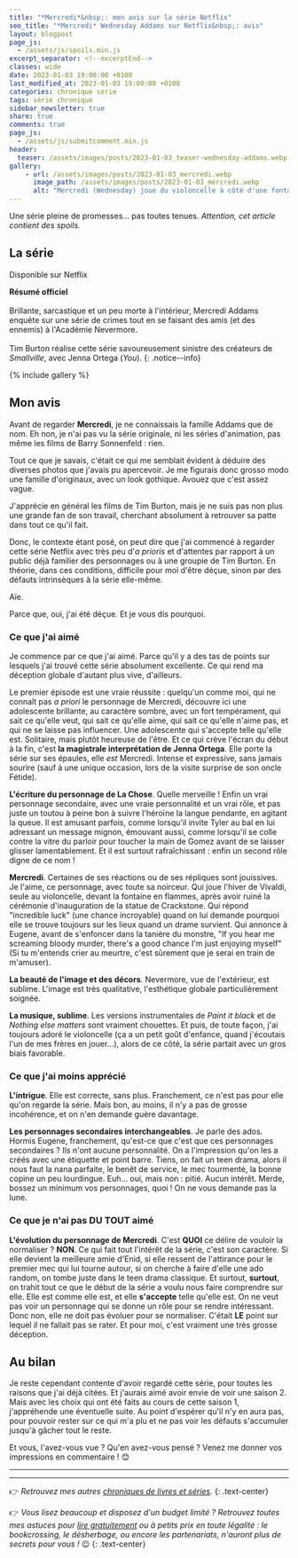 ```yaml
---
title: "*Mercredi*&nbsp;: mon avis sur la série Netflix"
seo_title: "*Mercredi* Wednesday Addams sur Netflix&nbsp;: avis"
layout: blogpost
page_js:
  - /assets/js/spoils.min.js
excerpt_separator: <!--excerptEnd-->
classes: wide
date: 2023-01-03 19:00:00 +0100
last_modified_at: 2023-01-03 19:00:00 +0100
categories: chronique serie
tags: série chronique
sidebar_newsletter: true
share: true
comments: true
page_js:
  - /assets/js/submitcomment.min.js
header:
  teaser: /assets/images/posts/2023-01-03_teaser-wednesday-addams.webp
gallery:
    - url: /assets/images/posts/2023-01-03_mercredi.webp
      image_path: /assets/images/posts/2023-01-03_mercredi.webp
      alt: "Mercredi (Wednesday) joue du violoncelle à côté d'une fontaine en flammes - scène extraite de la série"
---
```


Une série pleine de promesses&hellip; pas toutes tenues.
*Attention, cet article contient des spoils.*
<!--excerptEnd-->

## La série

Disponible sur Netflix

**Résumé officiel**<br /><br />
Brillante, sarcastique et un peu morte à l'intérieur, Mercredi Addams enquête sur une série de crimes tout en se faisant des amis (et des ennemis) à l'Académie Nevermore.<br /><br />
Tim Burton réalise cette série savoureusement sinistre des créateurs de *Smallville*, avec Jenna Ortega (*You*).
{: .notice--info}

{% include gallery %}



## Mon avis

Avant de regarder **Mercredi**, je ne connaissais la famille Addams que de nom. Eh non, je n'ai pas vu la série originale, ni les séries d'animation, pas même les films de Barry Sonnenfeld&nbsp;: rien.

Tout ce que je savais, c'était ce qui me semblait évident à déduire des diverses photos que j'avais pu apercevoir. Je me figurais donc grosso modo une famille d'originaux, avec un look gothique. Avouez que c'est assez vague.

J'apprécie en général les films de Tim Burton, mais je ne suis pas non plus une grande fan de son travail, cherchant absolument à retrouver sa patte dans tout ce qu'il fait.

Donc, le contexte étant posé, on peut dire que j'ai commencé à regarder cette série Netflix avec très peu d'*a prioris* et d'attentes par rapport à un public déjà familier des personnages ou à une groupie de Tim Burton. En théorie, dans ces conditions, difficile pour moi d'être déçue, sinon par des défauts intrinsèques à la série elle-même.

Aïe.

Parce que, oui, j'ai été déçue. Et je vous dis pourquoi.


### Ce que j'ai aimé

Je commence par ce que j'ai aimé. Parce qu'il y a des tas de points sur lesquels j'ai trouvé cette série absolument excellente. Ce qui rend ma déception globale d'autant plus vive, d'ailleurs.

Le premier épisode est une vraie réussite&nbsp;: quelqu'un comme moi, qui ne connaît pas *a priori* le personnage de Mercredi, découvre ici une adolescente brillante, au caractère sombre, avec un fort tempérament, qui sait ce qu'elle veut, qui sait ce qu'elle aime, qui sait ce qu'elle n'aime pas, et qui ne se laisse pas influencer. Une adolescente qui s'accepte telle qu'elle est. Solitaire, mais plutôt heureuse de l'être. Et ce qui crève l'écran du début à la fin, c'est **la magistrale interprétation de Jenna Ortega**. Elle porte la série sur ses épaules, elle *est* Mercredi. Intense et expressive, sans jamais sourire (sauf à une unique occasion, lors de la visite surprise de son oncle Fétide).

**L'écriture du personnage de La Chose**. Quelle merveille&nbsp;! Enfin un vrai personnage secondaire, avec une vraie personnalité et un vrai rôle, et pas juste un toutou à peine bon à suivre l'héroïne la langue pendante, en agitant la queue. Il est amusant parfois, comme lorsqu'il invite Tyler au bal en lui adressant un message mignon, émouvant aussi, comme lorsqu'il se colle contre la vitre du parloir pour toucher la main de Gomez avant de se laisser glisser lamentablement. Et il est surtout rafraîchissant&nbsp;: enfin un second rôle digne de ce nom&nbsp;!

**Mercredi**. Certaines de ses réactions ou de ses répliques sont jouissives. Je l'aime, ce personnage, avec toute sa noirceur. Qui joue l'hiver de Vivaldi, seule au violoncelle, devant la fontaine en flammes, après avoir ruiné la cérémonie d'inauguration de la statue de Crackstone. Qui répond "incredible luck" (une chance incroyable) quand on lui demande pourquoi elle se trouve toujours sur les lieux quand un drame survient. Qui annonce à Eugene, avant de s'enfoncer dans la tanière du monstre, "If you hear me screaming bloody murder, there's a good chance I'm just enjoying myself" (Si tu m'entends crier au meurtre, c'est sûrement que je serai en train de m'amuser).

**La beauté de l'image et des décors**. Nevermore, vue de l'extérieur, est sublime. L'image est très qualitative, l'esthétique globale particulièrement soignée.

**La musique, sublime**. Les versions instrumentales de *Paint it black* et de *Nothing else matters* sont vraiment chouettes. Et puis, de toute façon, j'ai toujours adoré le violoncelle (ça a un petit goût d'enfance, quand j'écoutais l'un de mes frères en jouer&hellip;), alors de ce côté, la série partait avec un gros biais favorable.



### Ce que j'ai moins apprécié

**L'intrigue**. Elle est correcte, sans plus. Franchement, ce n'est pas pour elle qu'on regarde la série. Mais bon, au moins, il n'y a pas de grosse incohérence, et on n'en demande guère davantage.

**Les personnages secondaires interchangeables**. Je parle des ados. Hormis Eugene, franchement, qu'est-ce que c'est que ces personnages secondaires&nbsp;? Ils n'ont aucune personnalité. On a l'impression qu'on les a créés avec une étiquette et point barre. Tiens, on fait un teen drama, alors il nous faut la nana parfaite, le benêt de service, le mec tourmenté, la bonne copine un peu lourdingue. Euh&hellip; oui, mais non&nbsp;: pitié. Aucun intérêt. Merde, bossez un minimum vos personnages, quoi&nbsp;! On ne vous demande pas la lune.


### Ce que je n'ai pas DU TOUT aimé

**L'évolution du personnage de Mercredi**. C'est **QUOI** ce délire de vouloir la normaliser&nbsp;? **NON**. Ce qui fait tout l'intérêt de la série, c'est son caractère. Si elle devient la meilleure amie d'Enid, si elle ressent de l'attirance pour le premier mec qui lui tourne autour, si on cherche à faire d'elle une ado random, on tombe juste dans le teen drama classique. Et surtout, **surtout**, on trahit tout ce que le début de la série a voulu nous faire comprendre sur elle. Elle est comme elle est, et elle **s'accepte** telle qu'elle est. On ne veut pas voir un personnage qui se donne un rôle pour se rendre intéressant. Donc non, elle ne doit pas évoluer pour se normaliser. C'était **LE** point sur lequel il ne fallait pas se rater. Et pour moi, c'est vraiment une très grosse déception.


## Au bilan

Je reste cependant contente d'avoir regardé cette série, pour toutes les raisons que j'ai déjà citées. Et j'aurais aimé avoir envie de voir une saison&nbsp;2. Mais avec les choix qui ont été faits au cours de cette saison&nbsp;1, j'appréhende une éventuelle suite. Au point d'espérer qu'il n'y en aura pas, pour pouvoir rester sur ce qui m'a plu et ne pas voir les défauts s'accumuler jusqu'à gâcher tout le reste.

Et vous, l'avez-vous vue&nbsp;? Qu'en avez-vous pensé&nbsp;? Venez me donner vos impressions en commentaire&nbsp;! 😊

---
---
👉 *Retrouvez mes autres [chroniques de livres et séries](/blog/tags#chronique).*
{: .text-center}

👉 *Vous lisez beaucoup et disposez d'un budget limité&nbsp;? Retrouvez toutes mes astuces pour [lire gratuitement](/lecture/2022/08/22/lire-gratuitement.html) ou à petits prix en toute légalité&nbsp;: le bookcrossing, le désherbage, ou encore les partenariats, n'auront plus de secrets pour vous&nbsp;!* 😉
{: .text-center}